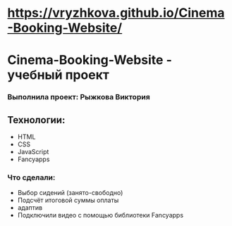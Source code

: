 # https://vryzhkova.github.io/Cinema-Booking-Website/

# Cinema-Booking-Website - учебный проект
### Выполнила проект: Рыжкова Виктория

## Технологии:
- HTML
- CSS
- JavaScript
- Fancyapps

### Что сделали:
- Выбор сидений (занято-свободно)
- Подсчёт итоговой суммы оплаты
- адаптив
- Подключили видео с помощью библиотеки Fancyapps
